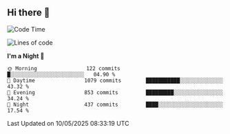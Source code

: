 ## Hi there 👋

<!--
**Wangmerlyn/Wangmerlyn** is a ✨ _special_ ✨ repository because its `README.md` (this file) appears on your GitHub profile.

Here are some ideas to get you started:

- 🔭 I’m currently working on ...
- 🌱 I’m currently learning ...
- 👯 I’m looking to collaborate on ...
- 🤔 I’m looking for help with ...
- 💬 Ask me about ...
- 📫 How to reach me: ...
- 😄 Pronouns: ...
- ⚡ Fun fact: ...
-->
<!--START_SECTION:waka-->
![Code Time](http://img.shields.io/badge/Code%20Time-273%20hrs%2024%20mins-blue)

![Lines of code](https://img.shields.io/badge/From%20Hello%20World%20I%27ve%20Written-12.1%20million%20lines%20of%20code-blue)

**I'm a Night 🦉** 

```text
🌞 Morning                122 commits         █░░░░░░░░░░░░░░░░░░░░░░░░   04.90 % 
🌆 Daytime                1079 commits        ███████████░░░░░░░░░░░░░░   43.32 % 
🌃 Evening                853 commits         █████████░░░░░░░░░░░░░░░░   34.24 % 
🌙 Night                  437 commits         ████░░░░░░░░░░░░░░░░░░░░░   17.54 % 
```



 Last Updated on 10/05/2025 08:33:19 UTC
<!--END_SECTION:waka-->

